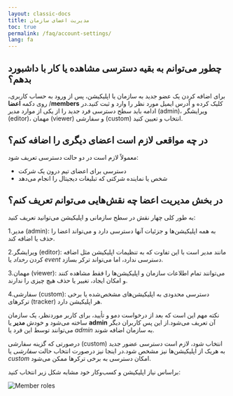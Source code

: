 ```yaml
---
layout: classic-docs
title: مدیریت اعضای سازمان
toc: true
permalink: /faq/account-settings/
lang: fa
---
```

## چطور می‌توانم به بقیه دسترسی مشاهده یا کار با داشبورد بدهم؟

برای اضافه کردن یک عضو جدید به سازمان یا اپلیکیشن، پس از ورود به حساب کاربری، روی دکمه **اعضا** /**members** کلیک کرده و آدرس ایمیل مورد نظر را وارد و ثبت کنید.در ادامه باید سطح دسترسی فرد جدید را از یکی از موارد مدیر (admin)، ویرایشگر (editor)، مهمان (viewer) و سفارشی (custom) انتخاب و تعیین کنید.

## در چه مواقعی لازم است اعضای دیگری را اضافه کنم؟

معمولاً لازم است در دو حالت دسترسی تعریف شود:

* دسترسی برای اعضای تیم درون یک شرکت
* شخص یا نماینده شرکتی که تبلیغات دیجیتال را انجام می‌دهد

## در بخش مدیریت اعضا چه نقش‌هایی می‌توانم تعریف کنم؟

به طور کلی چهار نقش در سطح سازمانی و اپلیکیشن می‌توانید تعریف کنید:

1.مدیر (admin): به همه اپلیکیشن‌ها و جزئیات آنها دسترسی دارد و می‌تواند اعضا را حذف یا اضافه کند.

2.ویرایشگر (editor): مانند مدیر است با این تفاوت که به تنظیمات اپلیکیشن مثل اضافه کردن *رخداد* یا *event* دسترسی ندارد، اما می‌تواند ترکر بسازد.

3.مهمان (viewer): می‌توانند تمام اطلاعات سازمان و اپلیکیشن‌ها را فقط مشاهده کنند و امکان ایجاد، تغییر یا حذف هیچ چیزی را ندارند.

4.سفارشی (custom): دسترسی محدودی به اپلیکیشن‌های مشخص‌شده یا برخی ترکرهای (tracker) هر اپلیکیشن دارد.

نکته مهم این است که بعد از درخواست دمو و تأیید، برای کاربر موردنظر، یک سازمان ساخته می‌شود و خودش **مدیر** یا **admin** آن تعریف می‌شود.از این پس کاربران دیگر می‌توانند توسط این فرد یا *admin* به سازمان اضافه شوند.

درصورتی که گزینه سفارشی (custom) انتخاب شود، لازم است دسترسی عضور جدید به هریک از اپلیکیشن‌ها نیز مشخص شود.در اینجا نیز درصورت انتخاب حالت *سفارشی* یا *custom* امکان دسترسی به برخی ترکرها ممکن می‌شود.

براساس نیاز اپلیکیشن و کسب‌وکار خود مشابه شکل زیر انتخاب کنید:

![Member roles](/images/access-level.jpg)
